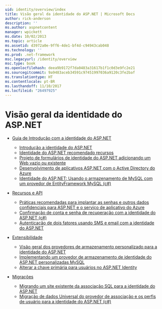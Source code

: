 ```yaml
---
uid: identity/overview/index
title: Visão geral da identidade do ASP.NET | Microsoft Docs
author: rick-anderson
description: ''
ms.author: aspnetcontent
manager: wpickett
ms.date: 10/02/2013
ms.topic: article
ms.assetid: d3972a0e-9ff6-4de1-bf4d-c94943cab048
ms.technology: ''
ms.prod: .net-framework
msc.legacyurl: /identity/overview
msc.type: book
ms.openlocfilehash: deea9b9172f7da0483a31617b1f1c0d3e9fc2e21
ms.sourcegitcommit: 9a9483aceb34591c97451997036a9120c3fe2baf
ms.translationtype: HT
ms.contentlocale: pt-BR
ms.lasthandoff: 11/10/2017
ms.locfileid: "26497925"
---
```

<a name="aspnet-identity-overview"></a>Visão geral da identidade do ASP.NET
====================
- [Guia de Introdução com a identidade do ASP.NET](getting-started/index.md)

    - [Introdução a identidade do ASP.NET](getting-started/introduction-to-aspnet-identity.md)
    - [Identidade do ASP.NET recomendado recursos](getting-started/aspnet-identity-recommended-resources.md)
    - [Projeto de formulários de identidade do ASP.NET adicionando um Web vazio ou existente](getting-started/adding-aspnet-identity-to-an-empty-or-existing-web-forms-project.md)
    - [Desenvolvimento de aplicativos ASP.NET com o Active Directory do Azure](getting-started/developing-aspnet-apps-with-windows-azure-active-directory.md)
    - [Identidade do ASP.NET: Usando o armazenamento de MySQL com um provedor de EntityFramework MySQL (c#)](getting-started/aspnet-identity-using-mysql-storage-with-an-entityframework-mysql-provider.md)
- [Recursos e API](features-api/index.md)

    - [Práticas recomendadas para implantar as senhas e outros dados confidenciais para ASP.NET e o serviço de aplicativo do Azure](features-api/best-practices-for-deploying-passwords-and-other-sensitive-data-to-aspnet-and-azure.md)
    - [Confirmação de conta e senha de recuperação com a identidade do ASP.NET (c#)](features-api/account-confirmation-and-password-recovery-with-aspnet-identity.md)
    - [Autenticação de dois fatores usando SMS e email com a identidade do ASP.NET](features-api/two-factor-authentication-using-sms-and-email-with-aspnet-identity.md)
- [Extensibilidade](extensibility/index.md)

    - [Visão geral dos provedores de armazenamento personalizado para a identidade do ASP.NET](extensibility/overview-of-custom-storage-providers-for-aspnet-identity.md)
    - [Implementando um provedor de armazenamento de identidade do ASP.NET personalizadas MySQL](extensibility/implementing-a-custom-mysql-aspnet-identity-storage-provider.md)
    - [Alterar a chave primária para usuários no ASP.NET Identity](extensibility/change-primary-key-for-users-in-aspnet-identity.md)
- [Migrações](migrations/index.md)

    - [Migrando um site existente da associação SQL para a identidade do ASP.NET](migrations/migrating-an-existing-website-from-sql-membership-to-aspnet-identity.md)
    - [Migração de dados Universal do provedor de associação e os perfis de usuário para a identidade do ASP.NET (c#)](migrations/migrating-universal-provider-data-for-membership-and-user-profiles-to-aspnet-identity.md)
